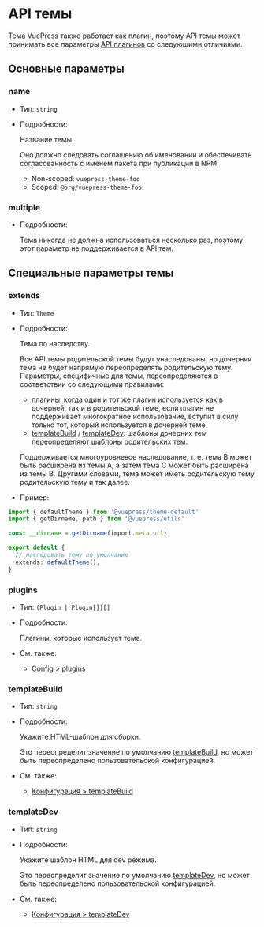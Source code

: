 # API темы

<NpmBadge package="@vuepress/core" />

Тема VuePress также работает как плагин, поэтому API темы может принимать все параметры [API плагинов](./plugin-api.md) со следующими отличиями.

## Основные параметры

### name

- Тип: `string`

- Подробности:

  Название темы.

  Оно должно следовать соглашению об именовании и обеспечивать согласованность с именем пакета при публикации в NPM:

  - Non-scoped: `vuepress-theme-foo`
  - Scoped: `@org/vuepress-theme-foo`

### multiple

- Подробности:

  Тема никогда не должна использоваться несколько раз, поэтому этот параметр не поддерживается в API тем.

## Специальные параметры темы

### extends

- Тип: `Theme`

- Подробности:

  Тема по наследству.

  Все API темы родительской темы будут унаследованы, но дочерняя тема не будет напрямую переопределять родительскую тему. Параметры, специфичные для темы, переопределяются в соответствии со следующими правилами:

  - [плагины](#плагины): когда один и тот же плагин используется как в дочерней, так и в родительской теме, если плагин не поддерживает многократное использование, вступит в силу только тот, который используется в дочерней теме.
  - [templateBuild](#templatebuild) / [templateDev](#templatedev): шаблоны дочерних тем переопределяют шаблоны родительских тем.

  Поддерживается многоуровневое наследование, т. е. тема B может быть расширена из темы A, а затем тема C может быть расширена из темы B. Другими словами, тема может иметь родительскую тему, родительскую тему и так далее.

- Пример:

```ts
import { defaultTheme } from '@vuepress/theme-default'
import { getDirname, path } from '@vuepress/utils'

const __dirname = getDirname(import.meta.url)

export default {
  // наследовать тему по умолчанию
  extends: defaultTheme(),
}
```

### plugins

- Тип: `(Plugin | Plugin[])[]`

- Подробности:

  Плагины, которые использует тема.

- См. также:
  - [Config > plugins](./config.md#plugins)

### templateBuild

- Тип: `string`

- Подробности:

  Укажите HTML-шаблон для сборки.

  Это переопределит значение по умолчанию [templateBuild](./config.md#templatebuild), но может быть переопределено пользовательской конфигурацией.

- См. также:
  - [Конфигурация > templateBuild](./config.md#templatebuild)

### templateDev

- Тип: `string`

- Подробности:

  Укажите шаблон HTML для dev режима.

  Это переопределит значение по умолчанию [templateDev](./config.md#templatedev), но может быть переопределено пользовательской конфигурацией.

- См. также:
  - [Конфигурация > templateDev](./config.md#templatedev)
